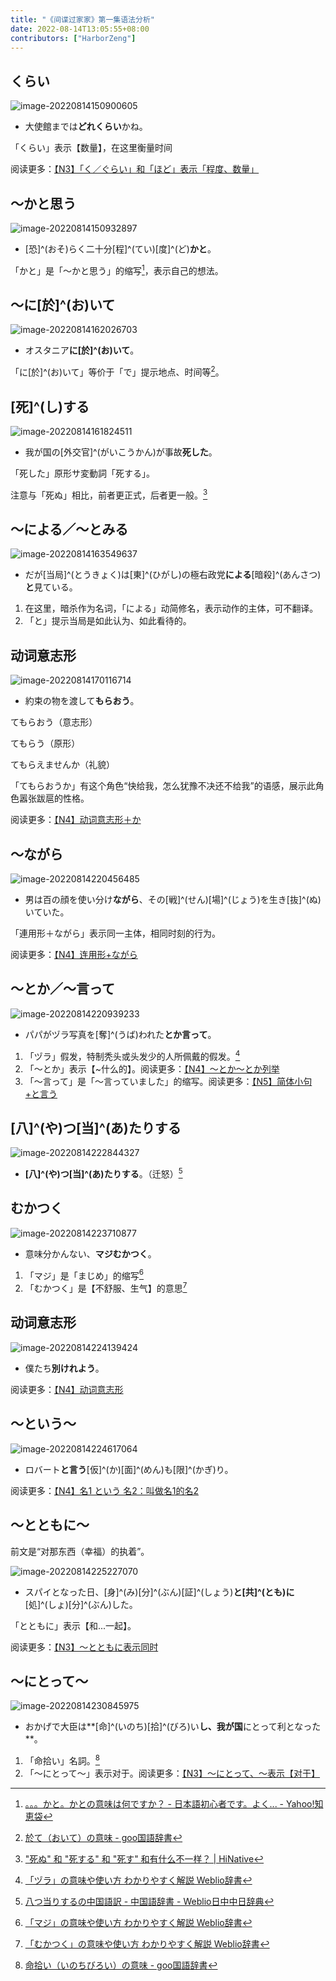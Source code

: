 ```yaml
---
title: "《间谍过家家》第一集语法分析"
date: 2022-08-14T13:05:55+08:00
contributors: ["HarborZeng"]
---
```


## くらい

![image-20220814150900605](https://tellyouwhat-static-1251995834.cos.ap-chongqing.myqcloud.com/images/image-20220814150900605.png)

- 大使館までは**どれくらい**かね。

「くらい」表示【数量】，在这里衡量时间

阅读更多：[【N3】「く／ぐらい」和「ほど」表示「程度、数量」 ](/grammar/n3/くぐらい和ほど/)

## ～かと思う

![image-20220814150932897](https://tellyouwhat-static-1251995834.cos.ap-chongqing.myqcloud.com/images/image-20220814150932897.png)

- [恐]^(おそ)らく二十分[程]^(てい)[度]^(ど)**かと**。

「かと」是「～かと思う」的缩写[^2]，表示自己的想法。

[^2]: [。。。かと。かとの意味は何ですか？ - 日本語初心者です。よく... - Yahoo!知恵袋](https://detail.chiebukuro.yahoo.co.jp/qa/question_detail/q11121627611)

## ～に[於]^(お)いて

![image-20220814162026703](https://tellyouwhat-static-1251995834.cos.ap-chongqing.myqcloud.com/images/image-20220814162026703.png)

- オスタニア**に[於]^(お)いて**。

「に[於]^(お)いて」等价于「で」提示地点、时间等[^3]。

[^3]: [於て（おいて）の意味 - goo国語辞書](https://dictionary.goo.ne.jp/word/於て/)

## [死]^(し)する

![image-20220814161824511](https://tellyouwhat-static-1251995834.cos.ap-chongqing.myqcloud.com/images/image-20220814161824511.png)

- 我が国の[外交官]^(がいこうかん)が事故**死した**。

「死した」原形サ変動詞「死する」。

注意与「死ぬ」相比，前者更正式，后者更一般。[^4]

[^4]: ["死ぬ" 和 "死する" 和 "死す" 和有什么不一样？ | HiNative](https://zh.hinative.com/questions/17191169)

## ～による／～とみる

![image-20220814163549637](https://tellyouwhat-static-1251995834.cos.ap-chongqing.myqcloud.com/images/image-20220814163549637.png)

- ‪だが[当局]^(とうきょく)は‪[東]^(ひがし)の極右政党**による**[暗殺]^(あんさつ)**と**見ている。

1. 在这里，暗杀作为名词，「による」动简修名，表示动作的主体，可不翻译。
2. 「と」提示当局是如此认为、如此看待的。

[^5]: [【N3】～によって表示根据](/grammar/n3/によって/)

## 动词意志形

![image-20220814170116714](https://tellyouwhat-static-1251995834.cos.ap-chongqing.myqcloud.com/images/image-20220814170116714.png)

- 約束の物を渡して**もらおう**。

てもらおう（意志形）

てもらう（原形）

てもらえませんか（礼貌）

「てもらおうか」有这个角色“快给我，怎么犹豫不决还不给我”的语感，展示此角色嚣张跋扈的性格。

阅读更多：[【N4】动词意志形＋か ](/grammar/n4/动词意志形か/)

## ～ながら

![image-20220814220456485](https://tellyouwhat-static-1251995834.cos.ap-chongqing.myqcloud.com/images/image-20220814220456485.png)

- 男は百の顔を使い分け**ながら**、その[戦]^(せん)[場]^(じょう)を生き[抜]^(ぬ)いていた。

「連用形＋ながら」表示同一主体，相同时刻的行为。

阅读更多：[【N4】连用形+ながら](/grammar/n4/连用形+ながら/)

## ～とか／～言って

![image-20220814220939233](https://tellyouwhat-static-1251995834.cos.ap-chongqing.myqcloud.com/images/image-20220814220939233.png)

- パパがヅラ写真を[奪]^(うば)われた**とか言って**。

1. 「ヅラ」假发，特制秃头或头发少的人所佩戴的假发。[^6]
2. 「～とか」表示【~什么的】。阅读更多：[【N4】～とか～とか列举](/grammar/n4/とかとか列举/)
3. 「～言って」是「～言っていました」的缩写。阅读更多：[【N5】简体小句+と言う](/grammar/n5/简体小句+と言う/)

[^6]: [「ヅラ」の意味や使い方 わかりやすく解説 Weblio辞書](https://www.weblio.jp/content/ヅラ)

## [八]^(や)つ[当]^(あ)たりする

![image-20220814222844327](https://tellyouwhat-static-1251995834.cos.ap-chongqing.myqcloud.com/images/image-20220814222844327.png)

- **[八]^(や)つ[当]^(あ)たりする**。（迁怒）[^7]

[^7]: [八つ当りするの中国語訳 - 中国語辞書 - Weblio日中中日辞典](https://cjjc.weblio.jp/content/八つ当りする)

## むかつく

![image-20220814223710877](https://tellyouwhat-static-1251995834.cos.ap-chongqing.myqcloud.com/images/image-20220814223710877.png)

- 意味分かんない、**マジむかつく**。

1. 「マジ」是「まじめ」的缩写[^8]
2. 「むかつく」是【不舒服、生气】的意思[^9]

[^8]: [「マジ」の意味や使い方 わかりやすく解説 Weblio辞書](https://www.weblio.jp/content/マジ)
[^9]: [「むかつく」の意味や使い方 わかりやすく解説 Weblio辞書](https://www.weblio.jp/content/むかつく)

## 动词意志形

![image-20220814224139424](https://tellyouwhat-static-1251995834.cos.ap-chongqing.myqcloud.com/images/image-20220814224139424.png)

- 僕たち**別けれよう**。

阅读更多：[【N4】动词意志形](/grammar/n4/动词意志形/)

## ～という～

![image-20220814224617064](https://tellyouwhat-static-1251995834.cos.ap-chongqing.myqcloud.com/images/image-20220814224617064.png)

- ロバート**と言う**[仮]^(か)[面]^(めん)も[限]^(かぎ)り。

阅读更多：[【N4】名1 という 名2：叫做名1的名2](/grammar/n4/名1という名2/)

## ～とともに～

前文是“对那东西（幸福）的执着”。

![image-20220814225227070](https://tellyouwhat-static-1251995834.cos.ap-chongqing.myqcloud.com/images/image-20220814225227070.png)

- スパイとなった日、[身]^(み)[分]^(ぶん)[証]^(しょう)**と[共]^(とも)に**[処]^(しょ)[分]^(ぶん)した。

「とともに」表示【和...一起】。

阅读更多：[【N3】～とともに表示同时](/grammar/n3/とともに/)

## ～にとって～

![image-20220814230845975](https://tellyouwhat-static-1251995834.cos.ap-chongqing.myqcloud.com/images/image-20220814230845975.png)

- おかげで大臣は**[命]^(いのち)[拾]^(びろ)い**し、‪我が国**にとって利となった**。

1. 「命拾い」名詞。[^10]
2. 「～にとって～」表示对于。阅读更多：[【N3】～にとって、～表示【对于】](/grammar/n3/にとって/)

[^10]: [命拾い（いのちびろい）の意味 - goo国語辞書](https://dictionary.goo.ne.jp/word/命拾い/)
